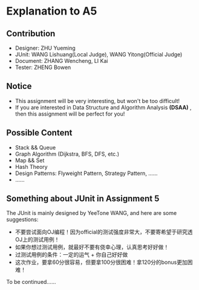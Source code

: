# Explanation to A5
## Contribution
- Designer: ZHU Yueming
- JUnit: WANG Lishuang(Local Judge), WANG Yitong(Official Judge)
- Document: ZHANG Wencheng, LI Kai
- Tester: ZHENG Bowen

## Notice
- This assignment will be very interesting, but won't be too difficult!      
- If you are interested in Data Structure and Algorithm Analysis **(DSAA)** , then this assignment will be perfect for you!       

## Possible Content
- Stack && Queue             
- Graph Algorithm (Dijkstra, BFS, DFS, etc.)         
- Map && Set      
- Hash Theory       
- Design Patterns: Flyweight Pattern, Strategy Pattern, ……
- ……

## Something about JUnit in Assignment 5
The JUnit is mainly designed by YeeTone WANG, and here are some suggestions:
- 不要尝试面向OJ编程！因为official的测试强度非常大，不要寄希望于研究透OJ上的测试用例！
- 如果你想过测试用例，就最好不要有侥幸心理，认真思考好好做！
- 过测试用例的条件：一定的运气 + 你自己好好做
- 这次作业，要拿60分很容易，但要拿100分很困难！拿120分的bonus更加困难！

To be continued……
